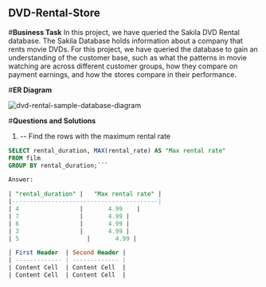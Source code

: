 ## DVD-Rental-Store

#**Business Task**
In this project, we have queried the Sakila DVD Rental database. The Sakila Database holds information about a company that rents movie DVDs. For this project, we have queried the database to gain an understanding of the customer base, such as what the patterns in movie watching are across different customer groups, how they compare on payment earnings, and how the stores compare in their performance.

#**ER Diagram**

![dvd-rental-sample-database-diagram](https://github.com/uyennguyen239/DVD-Rental-Store/assets/118790618/90254e25-b116-4733-b14f-b1fe200203ca)

#**Questions and Solutions**

1. -- Find the rows with the maximum rental rate

```SQL
SELECT rental_duration, MAX(rental_rate) AS "Max rental rate"
FROM film
GROUP BY rental_duration;```

Answer:

| "rental_duration" | 	"Max rental rate" |
|-----------------------------------------|
| 4	                |       4.99    |       
| 7	                |       4.99 |
| 6	                |       4.99 |
| 3	                |       4.99 |
| 5 	              |       4.99 |

| First Header  | Second Header |
| ------------- | ------------- |
| Content Cell  | Content Cell  |
| Content Cell  | Content Cell  |
